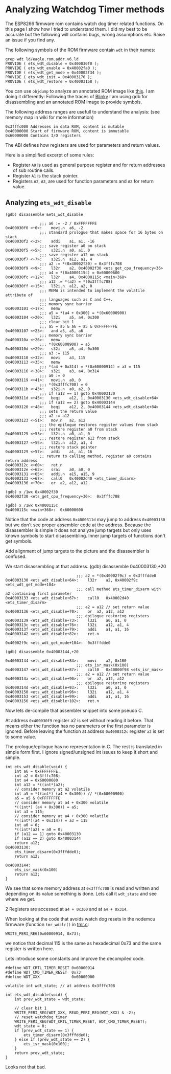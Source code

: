 # Analyzing Watchdog Timer methods

The ESP8266 firmware rom contains watch dog timer related functions. 
On this page I show how I tried to understand them. I did my best to be accurate but the following will contains bugs, wrong assumptions etc. Raise an issue if you find any.

The following symbols of the ROM firmware contain `wdt` in their names:

    grep wdt ld/eagle.rom.addr.v6.ld 
    PROVIDE ( ets_wdt_disable = 0x400030f0 );
    PROVIDE ( ets_wdt_enable = 0x40002fa0 );
    PROVIDE ( ets_wdt_get_mode = 0x40002f34 );
    PROVIDE ( ets_wdt_init = 0x40003170 );
    PROVIDE ( ets_wdt_restore = 0x40003158 );

You can use `objdump` to analyze an annotated ROM image like [this](https://github.com/jcmvbkbc/esp-elf-rom). 
I am doing it differently: Following the traces of [Blinky](https://github.com/cal101/cal_gdbstub/blob/master/BlinkyTale1.md) I am using gdb for disassembling and an annotated ROM image to provide symbols.

The following address ranges are usefull to understand the analysis: (see memory map in wiki for more information)

    0x3fffc000 Addresses in data RAM, content is mutable
    0x40000000 Start of firmware ROM, content is immutable
    0x60000000 Contains I/O registers

The ABI defines how registers are used for parameters and return values.

Here is a simplified excerpt of some rules:

* Register `A0` is used as general purpose register and for return addresses of sub routine calls.
* Register `A1` is the stack pointer.
* Registers `A2`, `A3`, are used for function parameters and `A2` for return value.

## Analyzing `ets_wdt_disable`

    (gdb) disassemble &ets_wdt_disable

                   ;;; a6 := -2 / 0xFFFFFFFE
    0x400030f0 <+0>:	movi.n	a6, -2
                   ;;; standard prologue that makes space for 16 bytes on stack
    0x400030f2 <+2>:	addi	a1, a1, -16
                   ;;; save register a0 on stack
    0x400030f5 <+5>:	s32i.n	a0, a1, 0
                   ;;; save register a12 on stack
    0x400030f7 <+7>:	s32i.n	a12, a1, 4
                   ;;; a2 := *(0x40002f30) = 0x3fffc708
    0x400030f9 <+9>:	l32r	a2, 0x40002f30 <ets_get_cpu_frequency+36>
                   ;;; a4 = *(0x4000115c) = 0x60000600
    0x400030fc <+12>:	l32r	a4, 0x4000115c <main+368>
                   ;;; a12 := *(a2) = *(0x3fffc708)
    0x400030ff <+15>:	l32i.n	a12, a2, 0
                   ;;; MEMW is intended to implement the volatile attribute of 
                   ;;; languages such as C and C++.
                   ;;; memory sync barrier
    0x40003101 <+17>:	memw
                   ;;; a5 = *(a4 + 0x300) = *(0x60000900)
    0x40003104 <+20>:	l32i	a5, a4, 0x300
                   ;;; clear bit 1
                   ;;; a5 = a5 & a6 = a5 & 0xFFFFFFFE
    0x40003107 <+23>:	and	a5, a5, a6
                   ;;; memory sync barrier
    0x4000310a <+26>:	memw
                   ;;; *(0x60000900) = a5
    0x4000310d <+29>:	s32i	a5, a4, 0x300
                   ;;; a3 := 115
    0x40003110 <+32>:	movi	a3, 115
    0x40003113 <+35>:	memw
                   ;;; *(a4 + 0x314) = *(0x60000914) = a3 = 115
    0x40003116 <+38>:	s32i	a3, a4, 0x314
                   ;;; a0 := 0
    0x40003119 <+41>:	movi.n	a0, 0
                   ;;; *(0x3fffc708) = 0
    0x4000311b <+43>:	s32i.n	a0, a2, 0
                   ;;; if (a12 == 1) goto 0x40003130
    0x4000311d <+45>:	beqi	a12, 1, 0x40003130 <ets_wdt_disable+64>
                   ;;; if (a12 == 2) goto 0x40003144
    0x40003120 <+48>:	beqi	a12, 2, 0x40003144 <ets_wdt_disable+84>
                   ;;; sets the return value
                   ;;; a2 := a12
    0x40003123 <+51>:	mov.n	a2, a12
                   ;;; the epilogue restores register values from stack
                   ;;; restore register a0 from stack
    0x40003125 <+53>:	l32i.n	a0, a1, 0
                   ;;; restore register a12 from stack
    0x40003127 <+55>:	l32i.n	a12, a1, 4
                   ;;; restore stack pointer 
    0x40003129 <+57>:	addi	a1, a1, 16
                   ;; return to calling method, register a0 contains return address
    0x4000312c <+60>:	ret.n
    0x4000312e <+62>:	srai	a0, a0, 0
    0x40003131 <+65>:	addi.n	a15, a15, 9
    0x40003133 <+67>:	call0	0x40002d40 <ets_timer_disarm>
    0x40003136 <+70>:	or	a2, a12, a12

    (gdb) x /1wx 0x40002f30
    0x40002f30 <ets_get_cpu_frequency+36>:	0x3fffc708

    (gdb) x /1wx 0x4000115c
    0x4000115c <main+368>:	0x60000600

Notice that the code at address `0x4000311d` may jump to address `0x40003130` but we don't see proper assembler code at the address. Because the disassembler is simple it does not analyze jump targets but only uses known symbols to start disassembling. Inner jump targets of functions don't get symbols.

Add alignment of jump targets to the picture and the disassembler is confused.

We start disassembling at that address.
    (gdb) disassemble 0x40003130,+20

                                   ;;; a2 = *(0x40002f9c) = 0x3fffdde0
    0x40003130 <ets_wdt_disable+64>:	l32r	a2, 0x40002f9c <ets_wdt_get_mode+104>
                                   ;;; call method ets_timer_disarm with a2 containing first parameter
    0x40003133 <ets_wdt_disable+67>:	call0	0x40002d40 <ets_timer_disarm>
                                   ;;; a2 = a12 // set return value
    0x40003136 <ets_wdt_disable+70>:	or	a2, a12, a12
                                   ;;; epilogue restoring registers
    0x40003139 <ets_wdt_disable+73>:	l32i	a0, a1, 0
    0x4000313c <ets_wdt_disable+76>:	l32i	a12, a1, 4
    0x4000313f <ets_wdt_disable+79>:	addi	a1, a1, 16
    0x40003142 <ets_wdt_disable+82>:	ret.n

    0x40002f9c <ets_wdt_get_mode+104>:	0x3fffdde0

    (gdb) disassemble 0x40003144,+20

    0x40003144 <ets_wdt_disable+84>:	movi	a2, 0x100
                                   ;;; ets_isr_mask(0x100)
    0x40003147 <ets_wdt_disable+87>:	call0	0x40000f98 <ets_isr_mask>
                                   ;;; a2 = a12 // set return value
    0x4000314a <ets_wdt_disable+90>:	or	a2, a12, a12
                                   ;;; epilogue restoring registers
    0x4000314d <ets_wdt_disable+93>:	l32i	a0, a1, 0
    0x40003150 <ets_wdt_disable+96>:	l32i	a12, a1, 4
    0x40003153 <ets_wdt_disable+99>:	addi	a1, a1, 16
    0x40003156 <ets_wdt_disable+102>:	ret.n



Now lets de-compile that assembler snippet into some pseudo C.

At address `0x400030f9` register a2 is set without reading it before. That means either the function has no parameters
or the first parameter is ignored. Before leaving the function at address `0x4000312c` register `a2` is set to some value.

The prologue/epilogue has no representation in C. The rest is translated in simple form first.
I ignore signed/unsigned int issues to keep it short and simple.

    int ets_wdt_disable(void) {
        int a6 = 0xFFFFFFFE;
        int a2 = 0x3fffc708;
        int a4 = 0x60000600
        int a12 = *((int*)a2);
        // consider memory at a2 volatile
        int a5 = *((int*) (a4 + 0x300)) // *(0x60000900)
        a5 = a5 & 0xFFFFFFFE
        // consider memory at a4 + 0x300 volatile
        *((int*) (a4 + 0x300)) = a5;
        int a3 = 115;
        // consider memory at a4 + 0x300 volatile
        *((int*)(a4 + 0x314)) = a3 = 115
        int a0 = 0;
        *((int*)a2) = a0 = 0;
        if (a12 == 1) goto 0x40003130
        if (a12 == 2) goto 0x40003144
        return a12;
    0x40003130:
        ets_timer_disarm(0x3fffdde0);
        return a12;

    0x40003144:
        ets_isr_mask(0x100)
        return a12;
    }

We see that some memory address at `0x3fffc708` is read and written and depending on its value something is done. Lets call it `wdt_state` and see where we get.

2 Registers are accessed at `a4 + 0x300` and at `a4 + 0x314`.

When looking at the code that avoids watch dog resets in the nodemcu firmware (function `tmr_wdclr()` in [tmr.c](https://github.com/nodemcu/nodemcu-firmware/blob/dceed526c90aaa63a4ec2aaf11d8ce313f40c6ff/app/modules/tmr.c):

    WRITE_PERI_REG(0x60000914, 0x73);

we notice that decimal 115 is the same as hexadecimal 0x73 and the same register is written here.

Lets introduce some constants and improve the decompiled code.

    #define WDT_CRTL_TIMER_RESET 0x60000914
    #define WDT_CMD_TIMER_RESET  0x73
    #define WDT_XXX              0x60000900

    volatile int wdt_state; // at address 0x3fffc708

    int ets_wdt_disable(void) {
        int prev_wdt_state = wdt_state;

        // clear bit 1
        WRITE_PERI_REG(WDT_XXX, READ_PERI_REG(WDT_XXX) & -2);
        // reset watchdog timer
        WRITE_PERI_REG(WDT_CRTL_TIMER_RESET, WDT_CMD_TIMER_RESET);
        wdt_state = 0;
        if (prev_wdt_state == 1) {
            ets_timer_disarm(0x3fffdde0);
        } else if (prev_wdt_state == 2) {
            ets_isr_mask(0x100);
        }
        return prev_wdt_state;
    }

Looks not that bad.